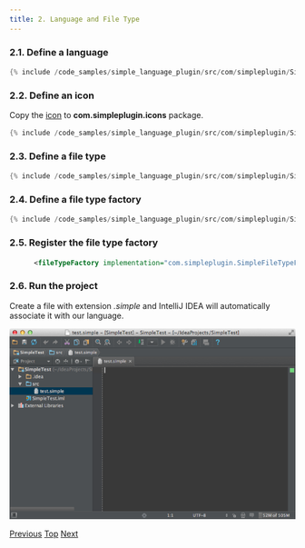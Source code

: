 ```yaml
---
title: 2. Language and File Type
---
```



### 2.1. Define a language

```java
{% include /code_samples/simple_language_plugin/src/com/simpleplugin/Simple.bnf %}
```

### 2.2. Define an icon

Copy the
[icon](https://raw.githubusercontent.com/cheptsov/SimplePlugin/master/src/com/simpleplugin/icons/jar-gray.png)
to **com.simpleplugin.icons** package.

```java
{% include /code_samples/simple_language_plugin/src/com/simpleplugin/SimpleIcons.java %}
```

### 2.3. Define a file type

```java
{% include /code_samples/simple_language_plugin/src/com/simpleplugin/SimpleFileType.java %}
```

### 2.4. Define a file type factory

```java
{% include /code_samples/simple_language_plugin/src/com/simpleplugin/SimpleFileTypeFactory.java %}
```

### 2.5. Register the file type factory

```xml
      <fileTypeFactory implementation="com.simpleplugin.SimpleFileTypeFactory"/>
```

### 2.6. Run the project

Create a file with extension *.simple*
and IntelliJ IDEA will automatically associate it with our language.

![File Type Factory](img/file_type_factory.png)

[Previous](prerequisites.md)
[Top](/tutorials/custom_language_support_tutorial.md)
[Next](grammar_and_parser.md)
